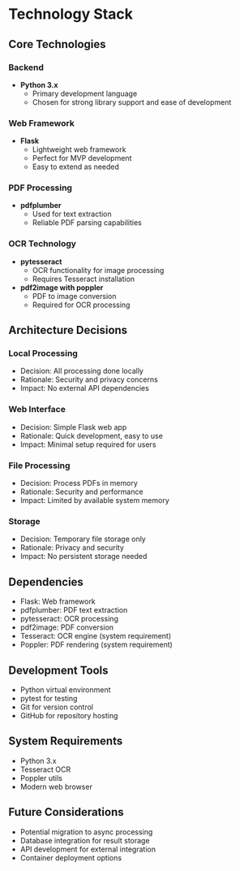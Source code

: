 # Technology Stack

## Core Technologies

### Backend
- **Python 3.x**
  - Primary development language
  - Chosen for strong library support and ease of development

### Web Framework
- **Flask**
  - Lightweight web framework
  - Perfect for MVP development
  - Easy to extend as needed

### PDF Processing
- **pdfplumber**
  - Used for text extraction
  - Reliable PDF parsing capabilities

### OCR Technology
- **pytesseract**
  - OCR functionality for image processing
  - Requires Tesseract installation
- **pdf2image with poppler**
  - PDF to image conversion
  - Required for OCR processing

## Architecture Decisions

### Local Processing
- Decision: All processing done locally
- Rationale: Security and privacy concerns
- Impact: No external API dependencies

### Web Interface
- Decision: Simple Flask web app
- Rationale: Quick development, easy to use
- Impact: Minimal setup required for users

### File Processing
- Decision: Process PDFs in memory
- Rationale: Security and performance
- Impact: Limited by available system memory

### Storage
- Decision: Temporary file storage only
- Rationale: Privacy and security
- Impact: No persistent storage needed

## Dependencies
- Flask: Web framework
- pdfplumber: PDF text extraction
- pytesseract: OCR processing
- pdf2image: PDF conversion
- Tesseract: OCR engine (system requirement)
- Poppler: PDF rendering (system requirement)

## Development Tools
- Python virtual environment
- pytest for testing
- Git for version control
- GitHub for repository hosting

## System Requirements
- Python 3.x
- Tesseract OCR
- Poppler utils
- Modern web browser

## Future Considerations
- Potential migration to async processing
- Database integration for result storage
- API development for external integration
- Container deployment options
